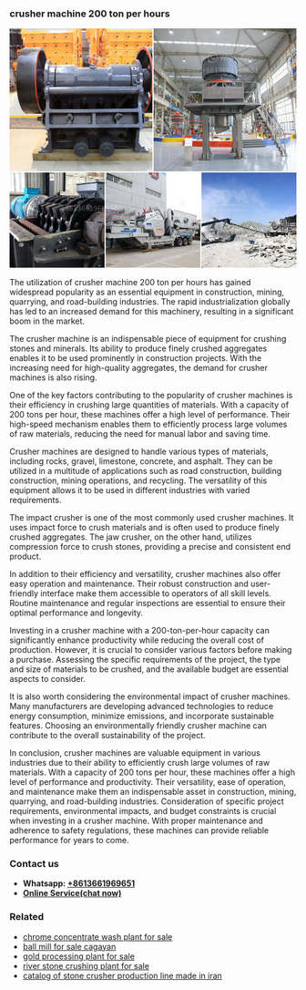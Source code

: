 <h3>crusher machine 200 ton per hours</h3><img src='1708497457.jpg' alt=''><p>The utilization of crusher machine 200 ton per hours has gained widespread popularity as an essential equipment in construction, mining, quarrying, and road-building industries. The rapid industrialization globally has led to an increased demand for this machinery, resulting in a significant boom in the market.</p><p>The crusher machine is an indispensable piece of equipment for crushing stones and minerals. Its ability to produce finely crushed aggregates enables it to be used prominently in construction projects. With the increasing need for high-quality aggregates, the demand for crusher machines is also rising.</p><p>One of the key factors contributing to the popularity of crusher machines is their efficiency in crushing large quantities of materials. With a capacity of 200 tons per hour, these machines offer a high level of performance. Their high-speed mechanism enables them to efficiently process large volumes of raw materials, reducing the need for manual labor and saving time.</p><p>Crusher machines are designed to handle various types of materials, including rocks, gravel, limestone, concrete, and asphalt. They can be utilized in a multitude of applications such as road construction, building construction, mining operations, and recycling. The versatility of this equipment allows it to be used in different industries with varied requirements.</p><p>The impact crusher is one of the most commonly used crusher machines. It uses impact force to crush materials and is often used to produce finely crushed aggregates. The jaw crusher, on the other hand, utilizes compression force to crush stones, providing a precise and consistent end product.</p><p>In addition to their efficiency and versatility, crusher machines also offer easy operation and maintenance. Their robust construction and user-friendly interface make them accessible to operators of all skill levels. Routine maintenance and regular inspections are essential to ensure their optimal performance and longevity.</p><p>Investing in a crusher machine with a 200-ton-per-hour capacity can significantly enhance productivity while reducing the overall cost of production. However, it is crucial to consider various factors before making a purchase. Assessing the specific requirements of the project, the type and size of materials to be crushed, and the available budget are essential aspects to consider.</p><p>It is also worth considering the environmental impact of crusher machines. Many manufacturers are developing advanced technologies to reduce energy consumption, minimize emissions, and incorporate sustainable features. Choosing an environmentally friendly crusher machine can contribute to the overall sustainability of the project.</p><p>In conclusion, crusher machines are valuable equipment in various industries due to their ability to efficiently crush large volumes of raw materials. With a capacity of 200 tons per hour, these machines offer a high level of performance and productivity. Their versatility, ease of operation, and maintenance make them an indispensable asset in construction, mining, quarrying, and road-building industries. Consideration of specific project requirements, environmental impacts, and budget constraints is crucial when investing in a crusher machine. With proper maintenance and adherence to safety regulations, these machines can provide reliable performance for years to come.</p><h3>Contact us</h3><ul><li><strong>Whatsapp:&nbsp;<a href="https://wa.me/8613661969651">+8613661969651</a></strong></li><li><a href="https://swt.shibang-china.com/?git&amp;zhl&amp;crusher machine 200 ton per hours"><strong>Online Service(chat now)</strong></a></li></ul><h3>Related</h3><ul><li><a href='chrome concentrate wash plant for sale.md'>chrome concentrate wash plant for sale</a></li><li><a href='ball mill for sale cagayan.md'>ball mill for sale cagayan</a></li><li><a href='gold processing plant for sale.md'>gold processing plant for sale</a></li><li><a href='river stone crushing plant for sale.md'>river stone crushing plant for sale</a></li><li><a href='catalog of stone crusher production line made in iran.md'>catalog of stone crusher production line made in iran</a></li></ul>